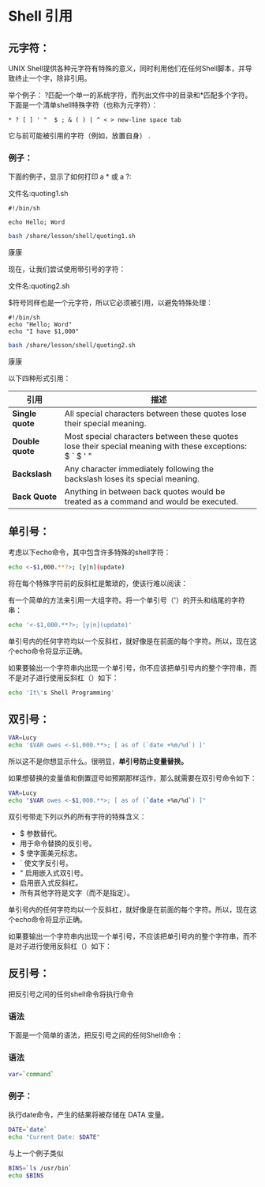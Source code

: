 # Shell 引用			

## 元字符：

UNIX Shell提供各种元字符有特殊的意义，同时利用他们在任何Shell脚本，并导致终止一个字，除非引用。

举个例子： ?匹配一个单一的系统字符，而列出文件中的目录和*匹配多个字符。下面是一个清单shell特殊字符（也称为元字符）：

```shell
* ? [ ] ' "  $ ; & ( ) | ^ < > new-line space tab
```

它与前可能被引用的字符（例如，放置自身） .

###  例子：

下面的例子，显示了如何打印  a * 或 a ?:

文件名:quoting1.sh

```shell
#!/bin/sh

echo Hello; Word
```

```bash
bash /share/lesson/shell/quoting1.sh
```

康康



现在，让我们尝试使用带引号的字符：

文件名:quoting2.sh

$符号同样也是一个元字符，所以它必须被引用，以避免特殊处理：

```
#!/bin/sh
echo "Hello; Word"
echo "I have $1,000"
```

```bash
bash /share/lesson/shell/quoting2.sh
```

康康



以下四种形式引用：

| 引用             | 描述                                                         |
| ---------------- | ------------------------------------------------------------ |
| **Single quote** | All special characters between these quotes lose their special meaning. |
| **Double quote** | Most special characters between these quotes lose their special meaning with these exceptions:  			 				 					$ 				 					` 				 					$ 				 					' 				 					" |
| **Backslash**    | Any character immediately following the backslash loses its special meaning. |
| **Back Quote**   | Anything in between back quotes would be treated as a command and would be executed. |

## 	单引号：

考虑以下echo命令，其中包含许多特殊的shell字符：

```bash
echo <-$1,000.**?>; [y|n](update)
```

将在每个特殊字符前的反斜杠是繁琐的，使该行难以阅读：

有一个简单的方法来引用一大组字符。将一个单引号（'）的开头和结尾的字符串：

```bash
echo '<-$1,000.**?>; [y|n](update)'
```

单引号内的任何字符均以一个反斜杠，就好像是在前面的每个字符。所以，现在这个echo命令将显示正确。

如果要输出一个字符串内出现一个单引号，你不应该把单引号内的整个字符串，而不是对子进行使用反斜杠（）如下：

```bash
echo 'It\'s Shell Programming'
```

## 双引号：

```bash
VAR=Lucy
echo '$VAR owes <-$1,000.**>; [ as of (`date +%m/%d`) ]'
```

所以这不是你想显示什么。很明显，**单引号防止变量替换。**

如果想替换的变量值和倒置逗号如预期那样运作，那么就需要在双引号命令如下：

```bash
VAR=Lucy
echo "$VAR owes <-$1,000.**>; [ as of (`date +%m/%d`) ]"
```

双引号带走下列以外的所有字符的特殊含义：

- $ 参数替代。
- 用于命令替换的反引号。
- $ 使字面美元标志。
- ` 使文字反引号。
- " 启用嵌入式双引号。
-  启用嵌入式反斜杠。
- 所有其他字符是文字（而不是指定）。

单引号内的任何字符均以一个反斜杠，就好像是在前面的每个字符。所以，现在这个echo命令将显示正确。

如果要输出一个字符串内出现一个单引号，不应该把单引号内的整个字符串，而不是对子进行使用反斜杠（）如下：

## 	反引号：

把反引号之间的任何shell命令将执行命令

### 语法

下面是一个简单的语法，把反引号之间的任何Shell命令：

### 语法

```bash
var=`command`
```

### 例子：

执行date命令，产生的结果将被存储在 DATA 变量。			 								

```bash
DATE=`date`
echo "Current Date: $DATE"
```
与上一个例子类似
```bash
BINS=`ls /usr/bin`
echo $BINS
```

